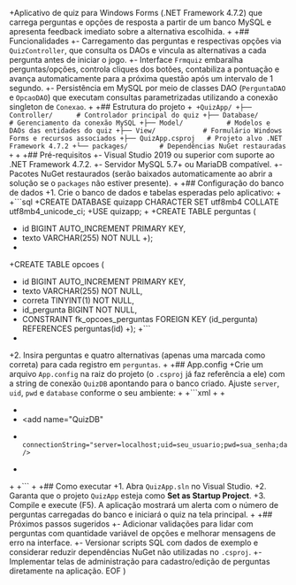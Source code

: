 +Aplicativo de quiz para Windows Forms (.NET Framework 4.7.2) que carrega perguntas e opções de resposta a partir de um banco MySQL e apresenta feedback imediato sobre a alternativa escolhida.
+
+## Funcionalidades
+- Carregamento das perguntas e respectivas opções via `QuizController`, que consulta os DAOs e vincula as alternativas a cada pergunta antes de iniciar o jogo.
+- Interface `Frmquiz` embaralha perguntas/opções, controla cliques dos botões, contabiliza a pontuação e avança automaticamente para a próxima questão após um intervalo de 1 segundo.
+- Persistência em MySQL por meio de classes DAO (`PerguntaDAO` e `OpcaoDAO`) que executam consultas parametrizadas utilizando a conexão singleton de `Conexao`.
+
+## Estrutura do projeto
+```
+QuizApp/
+├── Controller/      # Controlador principal do quiz
+├── Database/        # Gerenciamento da conexão MySQL
+├── Model/           # Modelos e DAOs das entidades do quiz
+├── View/            # Formulário Windows Forms e recursos associados
+├── QuizApp.csproj   # Projeto alvo .NET Framework 4.7.2
+└── packages/        # Dependências NuGet restauradas
+```
+
+## Pré-requisitos
+- Visual Studio 2019 ou superior com suporte ao .NET Framework 4.7.2.
+- Servidor MySQL 5.7+ ou MariaDB compatível.
+- Pacotes NuGet restaurados (serão baixados automaticamente ao abrir a solução se o `packages` não estiver presente).
+
+## Configuração do banco de dados
+1. Crie o banco de dados e tabelas esperadas pelo aplicativo:
+
+```sql
+CREATE DATABASE quizapp CHARACTER SET utf8mb4 COLLATE utf8mb4_unicode_ci;
+USE quizapp;
+
+CREATE TABLE perguntas (
+    id BIGINT AUTO_INCREMENT PRIMARY KEY,
+    texto VARCHAR(255) NOT NULL
+);
+
+CREATE TABLE opcoes (
+    id BIGINT AUTO_INCREMENT PRIMARY KEY,
+    texto VARCHAR(255) NOT NULL,
+    correta TINYINT(1) NOT NULL,
+    id_pergunta BIGINT NOT NULL,
+    CONSTRAINT fk_opcoes_perguntas FOREIGN KEY (id_pergunta) REFERENCES perguntas(id)
+);
+```
+
+2. Insira perguntas e quatro alternativas (apenas uma marcada como correta) para cada registro em `perguntas`.
+
+## App.config
+Crie um arquivo `App.config` na raiz do projeto (o `.csproj` já faz referência a ele) com a string de conexão `QuizDB` apontando para o banco criado. Ajuste `server`, `uid`, `pwd` e `database` conforme o seu ambiente:
+
+```xml
+<?xml version="1.0" encoding="utf-8"?>
+<configuration>
+  <connectionStrings>
+    <add name="QuizDB"
+         connectionString="server=localhost;uid=seu_usuario;pwd=sua_senha;database=quizapp;SslMode=None;Charset=utf8mb4" />
+  </connectionStrings>
+</configuration>
+```
+
+## Como executar
+1. Abra `QuizApp.sln` no Visual Studio.
+2. Garanta que o projeto `QuizApp` esteja como **Set as Startup Project**.
+3. Compile e execute (F5). A aplicação mostrará um alerta com o número de perguntas carregadas do banco e iniciará o quiz na tela principal.
+
+## Próximos passos sugeridos
+- Adicionar validações para lidar com perguntas com quantidade variável de opções e melhorar mensagens de erro na interface.
+- Versionar scripts SQL com dados de exemplo e considerar reduzir dependências NuGet não utilizadas no `.csproj`.
+- Implementar telas de administração para cadastro/edição de perguntas diretamente na aplicação. 
EOF
)
